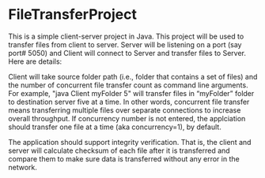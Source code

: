 # FileTransferProject
This is a simple client-server project in Java. This project will be used to transfer files from client to server. Server will be listening on a port (say port# 5050) and Client will connect to Server and transfer files to Server. Here are details:

Client will take source folder path (i.e., folder that contains a set of files)  and the number of concurrent file transfer count as command line arguments. For example, "java Client myFolder 5" will transfer files in “myFolder” folder to destination server five at a time. In other words, concurrent file transfer means transferring multiple files over separate connections to increase overall throughput. If concurrency number is not entered, the applciation should transfer one file at a time (aka concurrency=1), by default.

The application should support integrity verification. That is, the client and server will calculate checksum of each file after it is transferred and compare them to make sure data is transferred without any error in the network.
